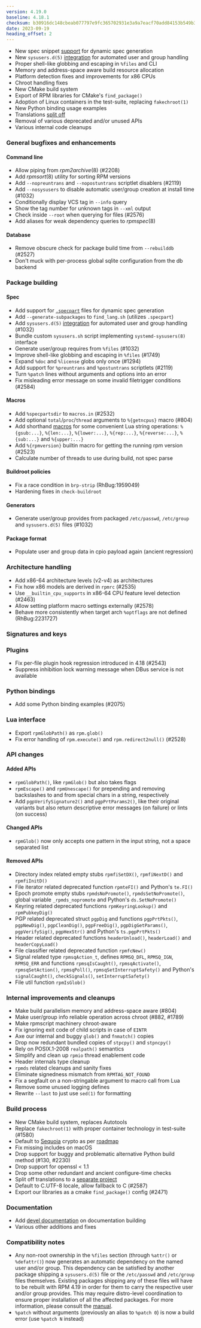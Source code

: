 ```yaml
---
version: 4.19.0
baseline: 4.18.1
checksum: b30916dc148cbeab077797e9fc365702931e3a9a7eacf70add84153b549b3f77
date: 2023-09-19
heading_offset: 2
---
```


* New spec snippet [support](https://rpm-software-management.github.io/rpm/manual/dynamic_specs.html) for dynamic spec generation
* New `sysusers.d(5)` [integration](https://rpm-software-management.github.io/rpm/manual/users_and_groups.html) for automated user and group handling
* Proper shell-like globbing and escaping in `%files` and CLI
* Memory and address-space aware build resource allocation
* Platform detection fixes and improvements for x86 CPUs
* Chroot handling fixes
* New CMake build system
* Export of RPM libraries for CMake's `find_package()`
* Adoption of Linux containers in the test-suite, replacing `fakechroot(1)`
* New Python binding usage examples
* Translations [split off](https://github.com/rpm-software-management/rpm-l10n/)
* Removal of various deprecated and/or unused APIs
* Various internal code cleanups

### General bugfixes and enhancements
#### Command line
* Allow piping from *rpm2archive*(8) (#2208)
* Add *rpmsort*(8) utility for sorting RPM versions
* Add `--nopreuntrans` and `--nopostuntrans` scriptlet disablers (#2119)
* Add `--nosysusers` to disable automatic user/group creation at install time (#1032)
* Conditionally display VCS tag in `--info` query
* Show the tag number for unknown tags in `--xml` output
* Check inside `--root` when querying for files (#2576)
* Add aliases for weak dependency queries to *rpmspec*(8)

#### Database
* Remove obscure check for package build time from `--rebuilddb` (#2527)
* Don't muck with per-process global sqlite configuration from the db backend

### Package building
#### Spec
* Add support for [`.specpart`](https://rpm-software-management.github.io/rpm/manual/dynamic_specs.html) files for dynamic spec generation
* Add `--generate-subpackages` to `find_lang.sh` (utilizes `.specpart`)
* Add `sysusers.d(5)` [integration](https://rpm-software-management.github.io/rpm/manual/users_and_groups.html) for automated user and group handling (#1032)
* Bundle custom `sysusers.sh` script implementing `systemd-sysusers(8)` interface
* Generate user/group requires from `%files` (#1032)
* Improve shell-like globbing and escaping in `%files` (#1749)
* Expand `%doc` and `%license` globs only once (#1294)
* Add support for `%preuntrans` and `%postuntrans` scriptlets (#2119)
* Turn `%patch` lines without arguments and options into an error
* Fix misleading error message on some invalid filetrigger conditions (#2584)

#### Macros
* Add `%specpartsdir` to `macros.in` (#2532)
* Add optional `total`/`proc`/`thread` arguments to `%{getncpus}` macro (#804)
* Add shorthand
  [macros](https://rpm-software-management.github.io/rpm/manual/macros.html)
  for some convenient Lua string operations: `%{gsub:...}`, `%{len:...}`,
  `%{lower:...}`, `%{rep:...}`, `%{reverse:...}`, `%{sub:...}` and
  `%{upper:...}`
* Add `%{rpmversion}` builtin macro for getting the running rpm version (#2523)
* Calculate number of threads to use during build, not spec parse

#### Buildroot policies
* Fix a race condition in `brp-strip` (RhBug:1959049)
* Hardening fixes in `check-buildroot`

#### Generators
* Generate user/group provides from packaged `/etc/passwd`, `/etc/group` and `sysusers.d(5)` files (#1032)

#### Package format
* Populate user and group data in cpio payload again (ancient regression)

### Architecture handling
* Add x86-64 architecture levels (v2-v4) as architectures
* Fix how x86 models are derived in `rpmrc` (#2535)
* Use `__builtin_cpu_supports` in x86-64 CPU feature level detection (#2463)
* Allow setting platform macro settings externally (#2578)
* Behave more consistently when target arch `%optflags` are not defined (RhBug:2231727)

### Signatures and keys
### Plugins
* Fix per-file plugin hook regression introduced in 4.18 (#2543)
* Suppress inhibition lock warning message when DBus service is not available

### Python bindings
* Add some Python binding examples (#2075)

### Lua interface
* Export `rpmGlobPath()` as `rpm.glob()`
* Fix error handling of `rpm.execute()` and `rpm.redirect2null()` (#2528)

### API changes
#### Added APIs
* `rpmGlobPath()`, like `rpmGlob()` but also takes flags
* `rpmEscape()` and `rpmUnescape()` for prepending and removing backslashes to
  and from special chars in a string, respectively
* Add `pgpVerifySignature2()` and `pgpPrtParams2()`, like their original
  variants but also return descriptive error messages (on failure) or lints (on
  success)

#### Changed APIs
* `rpmGlob()` now only accepts one pattern in the input string, not a space
  separated list

#### Removed APIs
* Directory index related empty stubs `rpmfiSetDX()`, `rpmfiNextD()` and
  `rpmfiInitD()`
* File iterator related deprecated function `rpmteFI()` and Python's `te.FI()`
* Epoch promote empty stubs `rpmdsNoPromote()`, `rpmdsSetNoPromote()`, global
  variable `_rpmds_nopromote` and Python's `ds.SetNoPromote()`
* Keyring related deprecated functions `rpmKeyringLookup()` and
  `rpmPubkeyDig()`
* PGP related deprecated struct `pgpDig` and functions `pgpPrtPkts()`,
  `pgpNewDig()`, `pgpCleanDig()`, `pgpFreeDig()`, `pgpDigGetParams()`,
  `pgpVerifySig()`, `pgpHexStr()` and Python's `ts.pgpPrtPkts()`
* Header related deprecated functions `headerUnload()`, `headerLoad()` and
  `headerCopyLoad()`
* File classifier related deprecated function `rpmfcNew()`
* Signal related type `rpmsqAction_t`, defines `RPMSQ_DFL`, `RPMSQ_IGN`,
  `RPMSQ_ERR` and functions `rpmsqIsCaught()`, `rpmsqActivate()`,
  `rpmsqSetAction()`, `rpmsqPoll()`, `rpmsqSetInterruptSafety()` and Python's
  `signalCaught()`, `checkSignals()`, `setInterruptSafety()`
* File util function `rpmIsGlob()`

### Internal improvements and cleanups
* Make build parallelism memory and address-space aware (#804)
* Make user/group info reliable operation across chroot (#882, #1789)
* Make rpmscript machinery chroot-aware
* Fix ignoring exit code of child scripts in case of `EINTR`
* Axe our internal and buggy `glob()` and `fnmatch()` copies
* Drop now redundant bundled copies of `stpcpy()` and `stpncpy()`
* Rely on POSIX.1-2008 `realpath()` semantics
* Simplify and clean up `rpmio` thread enablement code
* Header internals type cleanup
* `rpmds` related cleanups and sanity fixes
* Eliminate signedness mismatch from `RPMTAG_NOT_FOUND`
* Fix a segfault on a non-stringable argument to macro call from Lua
* Remove some unused logging defines
* Rewrite `--last` to just use `sed(1)` for formatting

### Build process
* New CMake build system, replaces Autotools
* Replace `fakechroot(1)` with proper container technology in test-suite (#1580)
* Default to [Sequoia](https://sequoia-pgp.org/) crypto as per [roadmap](https://rpm.org/roadmap.html)
* Fix missing includes on macOS
* Drop support for buggy and problematic alternative Python build method (#130, #2230)
* Drop support for openssl < 1.1
* Drop some other redundant and ancient configure-time checks
* Split off translations to a [separate project](https://github.com/rpm-software-management/rpm-l10n/)
* Default to C.UTF-8 locale, allow fallback to C (#2587)
* Export our libraries as a cmake `find_package()` config (#2471)

### Documentation
* Add [devel documentation](https://rpm-software-management.github.io/rpm/manual/devel_documentation.html) on documentation building
* Various other additions and fixes

### Compatibility notes
* Any non-root ownership in the `%files` section (through `%attr()` or
  `%defattr()`) now generates an automatic dependency on the named user and/or
  group.  This dependency can be satisfied by another package shipping a
  `sysusers.d(5)` file or the `/etc/passwd` and `/etc/group` files themselves.
  Existing packages shipping any of these files will have to be rebuilt with
  RPM 4.19 in order for them to carry the respective user and/or group
  provides.  This may require distro-level coordination to ensure proper
  installation of all the affected packages.  For more information, please
  consult the
  [manual](https://rpm-software-management.github.io/rpm/manual/users_and_groups.html).
* `%patch` without arguments (previously an alias to `%patch 0`) is now a build error (use `%patch N` instead)
